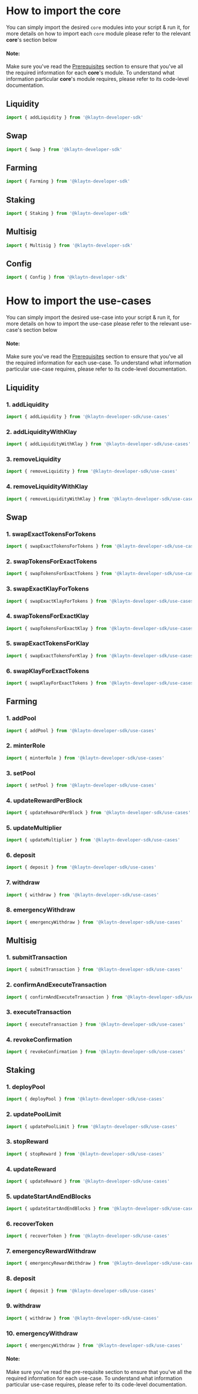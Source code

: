 # How to import the core
You can simply import the desired `core` modules into your script & run it, for more details on how to import each `core` module please refer to the relevant
**core**'s section below
#### Note:
Make sure you've read the [Prerequisites](./Prerequisites.md) section to ensure that you've all the required information for each **core**'s module. To understand what information
particular **core**'s module requires, please refer to its code-level documentation.
## Liquidity
```js
import { addLiquidity } from '@klaytn-developer-sdk'
```
## Swap
```js
import { Swap } from '@klaytn-developer-sdk'
```
## Farming
```js
import { Farming } from '@klaytn-developer-sdk'
```
## Staking
```js
import { Staking } from '@klaytn-developer-sdk'
```
## Multisig
```js
import { Multisig } from '@klaytn-developer-sdk'
```
## Config
```js
import { Config } from '@klaytn-developer-sdk'
```

# How to import the use-cases
You can simply import the desired use-case into your script & run it, for more details on how to import the use-case please refer to the relevant
use-case's section below
#### Note:
Make sure you've read the [Prerequisites](./Prerequisites.md) section to ensure that you've all the required information for each use-case. To understand what information
particular use-case requires, please refer to its code-level documentation.
## Liquidity
### 1. addLiquidity
```js
import { addLiquidity } from '@klaytn-developer-sdk/use-cases'
```
### 2. addLiquidityWithKlay
```js
import { addLiquidityWithKlay } from '@klaytn-developer-sdk/use-cases'
```
### 3. removeLiquidity
```js
import { removeLiquidity } from '@klaytn-developer-sdk/use-cases'
```
### 4. removeLiquidityWithKlay
```js
import { removeLiquidityWithKlay } from '@klaytn-developer-sdk/use-cases'
```
## Swap
### 1. swapExactTokensForTokens
```js
import { swapExactTokensForTokens } from '@klaytn-developer-sdk/use-cases'
```
### 2. swapTokensForExactTokens
```js
import { swapTokensForExactTokens } from '@klaytn-developer-sdk/use-cases'
```
### 3. swapExactKlayForTokens
```js
import { swapExactKlayForTokens } from '@klaytn-developer-sdk/use-cases'
```
### 4. swapTokensForExactKlay
```js
import { swapTokensForExactKlay } from '@klaytn-developer-sdk/use-cases'
```
### 5. swapExactTokensForKlay
```js
import { swapExactTokensForKlay } from '@klaytn-developer-sdk/use-cases'
```
### 6. swapKlayForExactTokens
```js
import { swapKlayForExactTokens } from '@klaytn-developer-sdk/use-cases'
```
## Farming
### 1. addPool
```js
import { addPool } from '@klaytn-developer-sdk/use-cases'
```
### 2. minterRole
```js
import { minterRole } from '@klaytn-developer-sdk/use-cases'
```
### 3. setPool
```js
import { setPool } from '@klaytn-developer-sdk/use-cases'
```
### 4. updateRewardPerBlock
```js
import { updateRewardPerBlock } from '@klaytn-developer-sdk/use-cases'
```
### 5. updateMultiplier
```js
import { updateMultiplier } from '@klaytn-developer-sdk/use-cases'
```
### 6. deposit
```js
import { deposit } from '@klaytn-developer-sdk/use-cases'
```
### 7. withdraw
```js
import { withdraw } from '@klaytn-developer-sdk/use-cases'
```
### 8. emergencyWithdraw
```js
import { emergencyWithdraw } from '@klaytn-developer-sdk/use-cases'
```
## Multisig
### 1. submitTransaction
```js
import { submitTransaction } from '@klaytn-developer-sdk/use-cases'
```
### 2. confirmAndExecuteTransaction
```js
import { confirmAndExecuteTransaction } from '@klaytn-developer-sdk/use-cases'
```
### 3. executeTransaction
```js
import { executeTransaction } from '@klaytn-developer-sdk/use-cases'
```
### 4. revokeConfirmation
```js
import { revokeConfirmation } from '@klaytn-developer-sdk/use-cases'
```
## Staking
### 1. deployPool
```js
import { deployPool } from '@klaytn-developer-sdk/use-cases'
```
### 2. updatePoolLimit
```js
import { updatePoolLimit } from '@klaytn-developer-sdk/use-cases'
```
### 3. stopReward
```js
import { stopReward } from '@klaytn-developer-sdk/use-cases'
```
### 4. updateReward
```js
import { updateReward } from '@klaytn-developer-sdk/use-cases'
```
### 5. updateStartAndEndBlocks
```js
import { updateStartAndEndBlocks } from '@klaytn-developer-sdk/use-cases'
```
### 6. recoverToken
```js
import { recoverToken } from '@klaytn-developer-sdk/use-cases'
```
### 7. emergencyRewardWithdraw
```js
import { emergencyRewardWithdraw } from '@klaytn-developer-sdk/use-cases'
```
### 8. deposit
```js
import { deposit } from '@klaytn-developer-sdk/use-cases'
```
### 9. withdraw
```js
import { withdraw } from '@klaytn-developer-sdk/use-cases'
```
### 10. emergencyWithdraw
```js
import { emergencyWithdraw } from '@klaytn-developer-sdk/use-cases'
```
#### Note:
Make sure you've read the pre-requisite section to ensure that you've all the required information for each use-case. To understand what information
particular use-case requires, please refer to its code-level documentation.




